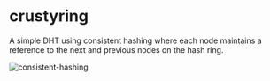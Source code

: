 # crustyring
A simple DHT using consistent hashing where each node maintains a reference to the next and previous nodes on the hash ring.

![consistent-hashing](https://github.com/atedesch1/crustyring/assets/64045396/e34039d5-f7e8-474d-bb7e-deebab80f87b)
